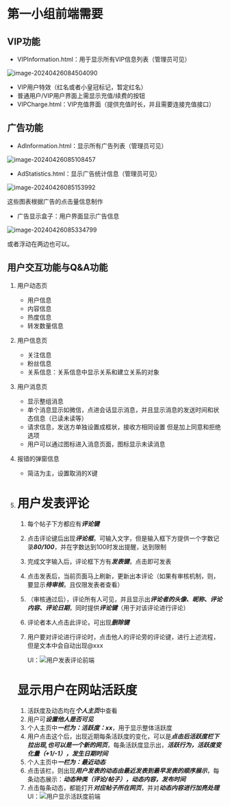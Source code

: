 # 第一小组前端需要

## VIP功能

- VIPInformation.html：用于显示所有VIP信息列表（管理员可见）

![image-20240426084504090](../../Images/hjxGroup/assets/管理员查看VIP界面.png)

- VIP用户特效（红名或者小皇冠标记，暂定红名）
- 普通用户/VIP用户界面上需显示充值/续费的按钮
- VIPCharge.html：VIP充值界面（提供充值时长，并且需要连接充值接口）

## 广告功能

- AdInformation.html：显示所有广告列表（管理员可见）

![image-20240426085108457](../../Images/hjxGroup/assets/管理员查看广告列表页面.png)

- AdStatistics.html：显示广告统计信息（管理员可见）

![image-20240426085153992](../../Images/hjxGroup/assets/管理员进行广告统计页面.png)

这些图表根据广告的点击量信息制作

- 广告显示盒子：用户界面显示广告信息

![image-20240426085334799](../../Images/hjxGroup/assets/用户界面呈现广告方式.png)

或者浮动在两边也可以。

## 用户交互功能与Q&A功能


1. 用户动态页
   * 用户信息
   * 内容信息
   * 热度信息
   * 转发数量信息
2. 用户信息页
   * 关注信息
   * 粉丝信息
   * 关系信息：关系信息中显示关系和建立关系的对象
3. 用户消息页
   * 显示整组消息
   * 单个消息显示如微信，点进会话显示消息，并且显示消息的发送时间和状态信息（已读未读等）
   * 请求信息，发送方单独设置成框状，接收方相同设置 但是加上同意和拒绝选项
   * 用户可以通过图标进入消息页面，图标显示未读消息
4. 报错的弹窗信息
   * 简洁为主，设置取消的X键



1. # 用户发表评论

	1. 每个帖子下方都应有***评论键***

	2. 点击评论键后出现***评论框***，可输入文字，但是输入框下方提供一个字数记录***80/100***，并在字数达到100时发出提醒，达到限制

	3. 完成文字输入后，评论框下方有***发表键***，点击即可发表

	4. 点击发表后，当前页面马上刷新，更新出本评论（如果有审核机制，则，要显示***待审核***，且仅限发表者查看）

	5. （审核通过后），评论所有人可见，并且显示出***评论者的头像、昵称、评论内容、评论日期***，同时提供***评论键***（用于对该评论进行评论）

	6. 评论者本人点击此评论，可出现***删除键***

	7. 用户要对评论进行评论时，点击他人的评论旁的评论键，进行上述流程，但是文本中会自动出现@xxx 

		UI：![用户发表评论前端](../../Images/hjxGroup/assets/用户发表评论前端.jpg)

	# 显示用户在网站活跃度

	1. 活跃度及动态均在***个人主页***中查看
	2. 用户可***设置他人是否可见***
	3. 个人主页中***一栏为：活跃度：xx***，用于显示整体活跃度
	4. 用户点击这个后，出现近期每条活跃度的变化，可以是***点击后活跃度栏下拉出现,也可以是一个新的网页***，每条活跃度显示出，***活跃行为，活跃度变化量（+1/-1），发生日期时间***
	5. 个人主页中***一栏为：最近动态***
	6. 点击该栏，则出现***用户发表的动态由最近发表到最早发表的顺序展示***，每条动态展示：***动态种类（评论/帖子），动态内容，发布时间***
	7. 点击每条动态，都能打开***对应帖子所在网页***，并对***动态内容进行加亮处理*** UI：![用户显示活跃度前端](./assets/用户显示活跃度前端.jpg)
